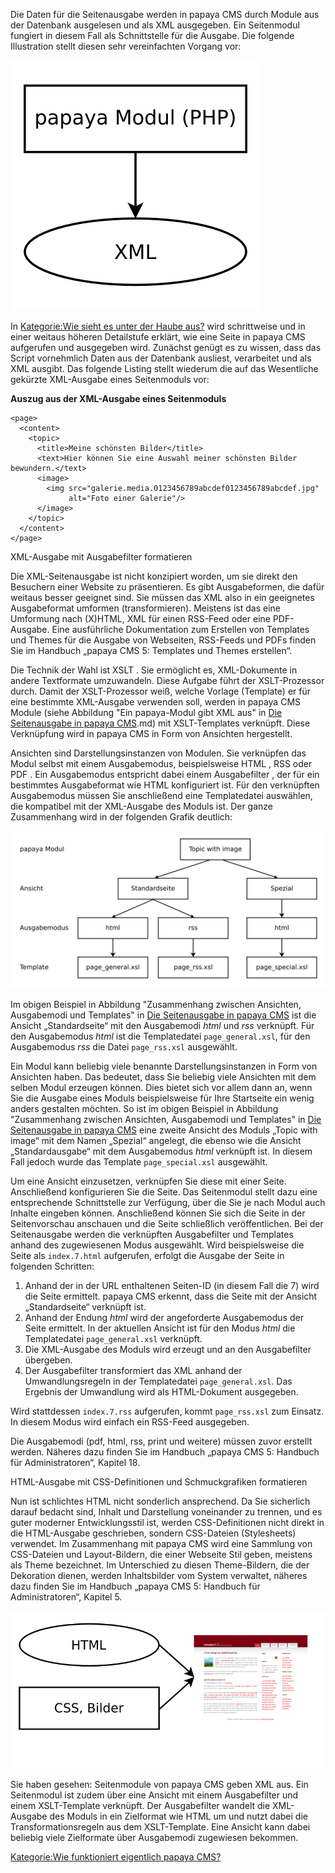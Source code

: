 
Die Daten für die Seitenausgabe werden in papaya CMS durch Module aus der Datenbank ausgelesen und als XML ausgegeben. Ein Seitenmodul fungiert in diesem Fall als Schnittstelle für die Ausgabe. Die folgende Illustration stellt diesen sehr vereinfachten Vorgang vor:

![File:Php-modul-zu-xml-ausgabe.png](images/Php-modul-zu-xml-ausgabe.png)

In [Kategorie:Wie sieht es unter der Haube aus?](export_de/Kategorie:Wie_sieht_es_unter_der_Haube_aus?.md) wird schrittweise und in einer weitaus höheren Detailstufe erklärt, wie eine Seite in papaya CMS aufgerufen und ausgegeben wird. Zunächst genügt es zu wissen, dass das Script vornehmlich Daten aus der Datenbank ausliest, verarbeitet und als XML ausgibt. Das folgende Listing stellt wiederum die auf das Wesentliche gekürzte XML-Ausgabe eines Seitenmoduls vor:

**Auszug aus der XML-Ausgabe eines Seitenmoduls**

~~~~ {.xml}
<page>
  <content>
    <topic>
      <title>Meine schönsten Bilder</title>
      <text>Hier können Sie eine Auswahl meiner schönsten Bilder bewundern.</text>
      <image>
        <img src="galerie.media.0123456789abcdef0123456789abcdef.jpg"
             alt="Foto einer Galerie"/>
      </image>
    </topic>
  </content>
</page>
~~~~

XML-Ausgabe mit Ausgabefilter formatieren

Die XML-Seitenausgabe ist nicht konzipiert worden, um sie direkt den Besuchern einer Website zu präsentieren. Es gibt Ausgabeformen, die dafür weitaus besser geeignet sind. Sie müssen das XML also in ein geeignetes Ausgabeformat umformen (transformieren). Meistens ist das eine Umformung nach (X)HTML, XML für einen RSS-Feed oder eine PDF-Ausgabe. Eine ausführliche Dokumentation zum Erstellen von Templates und Themes für die Ausgabe von Webseiten, RSS-Feeds und PDFs finden Sie im Handbuch „papaya CMS 5: Templates und Themes erstellen“.

Die Technik der Wahl ist XSLT . Sie ermöglicht es, XML-Dokumente in andere Textformate umzuwandeln. Diese Aufgabe führt der XSLT-Prozessor durch. Damit der XSLT-Prozessor weiß, welche Vorlage (Template) er für eine bestimmte XML-Ausgabe verwenden soll, werden in papaya CMS Module (siehe Abbildung "Ein papaya-Modul gibt XML aus" in [Die Seitenausgabe in papaya CMS](Die_Seitenausgabe_in_papaya_CMS.md).md) mit XSLT-Templates verknüpft. Diese Verknüpfung wird in papaya CMS in Form von Ansichten hergestellt.

Ansichten sind Darstellungsinstanzen von Modulen. Sie verknüpfen das Modul selbst mit einem Ausgabemodus, beispielsweise HTML , RSS oder PDF . Ein Ausgabemodus entspricht dabei einem Ausgabefilter , der für ein bestimmtes Ausgabeformat wie HTML konfiguriert ist. Für den verknüpften Ausgabemodus müssen Sie anschließend eine Templatedatei auswählen, die kompatibel mit der XML-Ausgabe des Moduls ist. Der ganze Zusammenhang wird in der folgenden Grafik deutlich:

![File:Ansichten.png](images/Ansichten.png)

Im obigen Beispiel in Abbildung "Zusammenhang zwischen Ansichten, Ausgabemodi und Templates" in [Die Seitenausgabe in papaya CMS](Die_Seitenausgabe_in_papaya_CMS.md) ist die Ansicht „Standardseite“ mit den Ausgabemodi *html* und *rss* verknüpft. Für den Ausgabemodus *html* ist die Templatedatei `page_general.xsl`, für den Ausgabemodus *rss* die Datei `page_rss.xsl` ausgewählt.

Ein Modul kann beliebig viele benannte Darstellungsinstanzen in Form von Ansichten haben. Das bedeutet, dass Sie beliebig viele Ansichten mit dem selben Modul erzeugen können. Dies bietet sich vor allem dann an, wenn Sie die Ausgabe eines Moduls beispielsweise für Ihre Startseite ein wenig anders gestalten möchten. So ist im obigen Beispiel in Abbildung "Zusammenhang zwischen Ansichten, Ausgabemodi und Templates" in [Die Seitenausgabe in papaya CMS](Die_Seitenausgabe_in_papaya_CMS.md) eine zweite Ansicht des Moduls „Topic with image“ mit dem Namen „Spezial“ angelegt, die ebenso wie die Ansicht „Standardausgabe“ mit dem Ausgabemodus *html* verknüpft ist. In diesem Fall jedoch wurde das Template `page_special.xsl` ausgewählt.

Um eine Ansicht einzusetzen, verknüpfen Sie diese mit einer Seite. Anschließend konfigurieren Sie die Seite. Das Seitenmodul stellt dazu eine entsprechende Schnittstelle zur Verfügung, über die Sie je nach Modul auch Inhalte eingeben können. Anschließend können Sie sich die Seite in der Seitenvorschau anschauen und die Seite schließlich veröffentlichen. Bei der Seitenausgabe werden die verknüpften Ausgabefilter und Templates anhand des zugewiesenen Modus ausgewählt. Wird beispielsweise die Seite als `index.7.html` aufgerufen, erfolgt die Ausgabe der Seite in folgenden Schritten:

1.  Anhand der in der URL enthaltenen Seiten-ID (in diesem Fall die 7) wird die Seite ermittelt. papaya CMS erkennt, dass die Seite mit der Ansicht „Standardseite“ verknüpft ist.
2.  Anhand der Endung *html* wird der angeforderte Ausgabemodus der Seite ermittelt. In der aktuellen Ansicht ist für den Modus *html* die Templatedatei `page_general.xsl` verknüpft.
3.  Die XML-Ausgabe des Moduls wird erzeugt und an den Ausgabefilter übergeben.
4.  Der Ausgabefilter transformiert das XML anhand der Umwandlungsregeln in der Templatedatei `page_general.xsl`. Das Ergebnis der Umwandlung wird als HTML-Dokument ausgegeben.

Wird stattdessen `index.7.rss` aufgerufen, kommt `page_rss.xsl` zum Einsatz. In diesem Modus wird einfach ein RSS-Feed ausgegeben.

Die Ausgabemodi (pdf, html, rss, print und weitere) müssen zuvor erstellt werden. Näheres dazu finden Sie im Handbuch „papaya CMS 5: Handbuch für Administratoren“, Kapitel 18.

HTML-Ausgabe mit CSS-Definitionen und Schmuckgrafiken formatieren

Nun ist schlichtes HTML nicht sonderlich ansprechend. Da Sie sicherlich darauf bedacht sind, Inhalt und Darstellung voneinander zu trennen, und es guter moderner Entwicklungsstil ist, werden CSS-Definitionen nicht direkt in die HTML-Ausgabe geschrieben, sondern CSS-Dateien (Stylesheets) verwendet. Im Zusammenhang mit papaya CMS wird eine Sammlung von CSS-Dateien und Layout-Bildern, die einer Webseite Stil geben, meistens als Theme bezeichnet. Im Unterschied zu diesen Theme-Bildern, die der Dekoration dienen, werden Inhaltsbilder vom System verwaltet, näheres dazu finden Sie im Handbuch „papaya CMS 5: Handbuch für Administratoren“, Kapitel 5.

![File:Html-css-ausgabe.png](images/Html-css-ausgabe.png)

Sie haben gesehen: Seitenmodule von papaya CMS geben XML aus. Ein Seitenmodul ist zudem über eine Ansicht mit einem Ausgabefilter und einem XSLT-Template verknüpft. Der Ausgabefilter wandelt die XML-Ausgabe des Moduls in ein Zielformat wie HTML um und nutzt dabei die Transformationsregeln aus dem XSLT-Template. Eine Ansicht kann dabei beliebig viele Zielformate über Ausgabemodi zugewiesen bekommen.

[Kategorie:Wie funktioniert eigentlich papaya CMS?](export_de/Kategorie:Wie_funktioniert_eigentlich_papaya_CMS.md)
